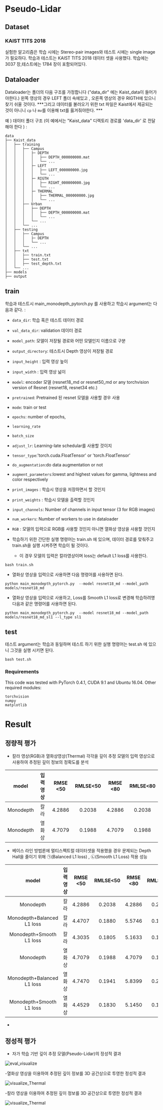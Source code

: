 # Pseudo-Lidar

## Dataset

### KAIST TITS 2018

실험한 알고리즘은 학습 시에는 Stereo-pair images와 테스트 시에는 single image가 필요하다.
학습과 테스트는  KAIST TITS 2018 데이터 셋을 사용했다.
학습에는 3037 장,테스트에는 1784 장이 포함되어있다. 

## Dataloader
Dataloader는 폴더의 다음 구조를 가정합니다 ("data_dir" 에는 Kaist_data이 들어가야한다.)
왼쪽 영상의 경우 LEFT 폴더 속에있고 , 오른쪽 영상의 경우 RIGTH에 있으니 찾기 쉬울 것이다.
***그리고 데이터를 불러오기 위한 txt 파일은 Kaist에서 제공되는 것이 아니니 ```cp``` 나 ```mv```를 이용해 txt를 옳겨줘야한다. ***

예 ) 데이터 폴더 구조 (이 예에서는 "Kaist_data" 디렉토리 경로를 'data_dir' 로 전달해야 한다 ) :
```
data
├── Kaist_data
│   ├── training
│   │   ├── Campus
│   │   │   ├─ DEPTH
│   │   │   │   ├── DEPTH_000000000.mat
│   │   │   │   └── ...
│   │   │   ├─ LEFT
│   │   │   │   ├── LEFT_000000000.jpg
│   │   │   │   └── ...
│   │   │   ├─ RIGTH
│   │   │   │   ├── RIGHT_000000000.jpg
│   │   │   │   └── ...
│   │   │   ├─ THERMAL
│   │   │   │   ├── THERMAL_000000000.jpg
│   │   │   │   └── ...
│   │   ├── Urban
│   │   │   ├── DEPTH
│   │   │   │   ├── DEPTH_000000000.mat
│   │   │   │   └── ...
│   │   │   └── ...
│   │   └── ...
│   ├── testing
│   │   ├── Campus
│   │   │   ├─ DEPTH
│   │   │   └── ...
│   │   └── ...
│   ├── txt
│   │   ├── train.txt
│   │   ├── test.txt
│   │   ├── test_depth.txt
│   └── ...
├── models
├── output

```

## train

학습과 테스트시 main_monodepth_pytorch.py 를 사용하고 학습시 argument는 다음과 같다. :
 - `data_dir`: 학습 혹은 테스트 데이터 경로
 - `val_data_dir`:  validation 데이터 경로
 - `model_path`: 모델이 저장될 경로와 어떤 모델인지 이름으로 구분
 - `output_directory`: 테스트시 Depth 영상이 저장될 경로
 - `input_height` : 입력 영상 높이
 - `input_width` : 입력 영상 넒이
 - `model`:  encoder 모델 (resnet18_md or resnet50_md or any torchvision version of Resnet (resnet18, resnet34 etc.)
 - `pretrained`: Pretrained 된 resnet 모델을 사용할 경우 사용
 - `mode`: train or test
 - `epochs`: number of epochs,
 - `learning_rate` 
 - `batch_size` 
 - `adjust_lr`: Learning-late schedular를 사용할 것이지
 - `tensor_type`:'torch.cuda.FloatTensor' or 'torch.FloatTensor'
 - `do_augmentation`:do data augmentation or not
 - `augment_parameters`:lowest and highest values for gamma, lightness and color respectively
 - `print_images` : 학습시 영상을 저장하면서 할 것인지
 - `print_weights` : 학습시 모델을 출력할 것인지
 - `input_channels`: Number of channels in input tensor (3 for RGB images)
 - `num_workers`: Number of workers to use in dataloader
 - `RGB` : 모델의 입력으로 RGB를 사용할 것인지 아니면 열화상 영상을 사용할 것인지 

- 학습하기 위한 간단한 실행 명령어는 train.sh 에 있으며, 데이터 경로를 맞춰주고 train.sh을 실행 시켜주면 학습이 될 것이다.
   - 이 경우 모델의 입력은 칼라영상이며 loss는 default L1 loss를 사용한다. 
```
bash train.sh
```

- 열화상 영상을 입력으로 사용하면 다음 명령어를 사용하면 된다.
```
python main_monodepth_pytorch.py  --model resnet18_md --model_path models/resnet18_md
```
- 열화상 영상을 입력으로 사용하고, Loss를 Smooth L1 loss로 변경해 학습하려명 다음과 같은 명령어를 사용하면 된다. 
```
python main_monodepth_pytorch.py  --model resnet18_md --model_path models/resnet18_md_sl1 --l_type sl1
```
## test
테스트 argument는 학습과 동일하며 테스트 하기 위한 실행 명령어는 test.sh 에 있으니 그것을 실행 시키면 된다.

```
bash test.sh
```

### Requirements
This code was tested with PyTorch 0.4.1, CUDA 9.1 and Ubuntu 16.04. Other required modules:

```
torchvision
numpy
matplotlib
```
# Result

## 정량적 평가

- 칼라 영상(RGB)과 열화상영상(Thermal) 각각을 깊이 추정 모델의 입력 영상으로 사용하여 추정된 깊이 정보의 정확도를 분석

| model |  입력영상| RMSE <50| RMLSE<50 | RMSE <80| RMLSE<80 |
|:-----: | :-----:|:-----: |:-----: |:-----: |:-----: |
| Monodepth |   칼라  |  4.2886 |  0.2038  | 4.2886 | 0.2038 |
| Monodepth |   열화상 |  4.7079 |  0.1988 | 4.7079 | 0.1988 |

- 베이스 라인 방법론에 멀티스펙트럴 데이터셋을 적용했을 경우 문제되는 Depth Hall을 줄이기 위해 ㉠(Balanced L1 loss) , ㉡(Smooth L1 Loss) 적용 성능

| model |  입력영상| RMSE <50| RMLSE<50 | RMSE <80| RMLSE<80 |
|:-----: | :-----:|:-----: |:-----: |:-----: |:-----: |
| Monodepth |   칼라  |  4.2886 |  0.2038  | 4.2886 | 0.2038 |
| Monodepth+Balanced L1 loss |   칼라 |  4.4707 |  0.1880 | 5.5746 | 0.1955 |
| Monodepth+Smooth L1 loss |   칼라  |  4.3035 |  0.1805  | 5.1633 | 0.1895 |
| Monodepth |   열화상 |  4.7079 |  0.1988 | 4.7079 | 0.1988 |
| Monodepth+Balanced L1 loss |   열화상  |  4.7470 |  0.1941  | 5.8399 | 0.2058 |
| Monodepth+Smooth L1 loss |   열화상 |  4.4529 |  0.1830 | 5.1450 | 0.1897 |

- 
## 정성적 평가
- 자가 학습 기반 깊이 추정 모델(Pseudo-Lidar)의 정성적 결과

![eval_visualize](images/eval_visualize.png)

-열화상 영상을 이용하여 추정된 깊이 정보를 3D 공간상으로 투영한 정성적 결과

![visualize_Thermal](images/visualize_Thermal.jpg)

-칼라 영상을 이용하여 추정된 깊이 정보를 3D 공간상으로 투영한 정성적 결과

![visualize_Thermal](images/visualize_RGB.jpg)

